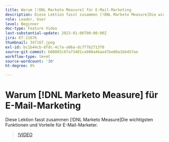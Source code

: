 ```yaml
---
title: Warum [!DNL Marketo Measure] für E-Mail-Marketing
description: Diese Lektion fasst zusammen [!DNL Marketo Measure]Die wichtigsten Funktionen und Vorteile für E-Mail-Marketer.
role: Leader, User
level: Beginner
doc-type: Feature Video
last-substantial-update: 2023-01-06T00:00:00Z
jira: KT-11676
thumbnail: 347167.jpeg
exl-id: bc1b44cb-8fdc-4c7a-a06a-dc7f7b2713f0
source-git-commit: b60003c6fa73401ca980a46ae47be00a1bb457ae
workflow-type: tm+mt
source-wordcount: '30'
ht-degree: 0%

---
```


# Warum [!DNL Marketo Measure] für E-Mail-Marketing

Diese Lektion fasst zusammen [!DNL Marketo Measure]Die wichtigsten Funktionen und Vorteile für E-Mail-Marketer.

>[!VIDEO](https://video.tv.adobe.com/v/347167/?quality=12&learn=on)
